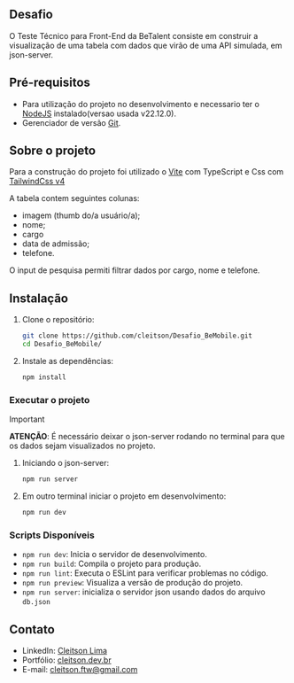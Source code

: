 ## Desafio

O Teste Técnico para Front-End da BeTalent consiste em construir a visualização de uma tabela com dados que virão de uma API simulada, em json-server.

## Pré-requisitos

* Para utilização do projeto no desenvolvimento e necessario ter o [NodeJS](https://nodejs.org/en) instalado(versao usada v22.12.0).
* Gerenciador de versão [Git](https://git-scm.com/).

## Sobre o projeto

Para a construção do projeto foi utilizado o [Vite](https://vite.dev/) com TypeScript e Css com [TailwindCss v4](https://tailwindcss.com/docs/installation/using-vite)

A tabela contem seguintes colunas:

- imagem (thumb do/a usuário/a);
- nome;
- cargo
- data de admissão;
- telefone.

O input de pesquisa permiti filtrar dados por cargo, nome e telefone.


## Instalação

1. Clone o repositório:
    ```sh
    git clone https://github.com/cleitson/Desafio_BeMobile.git
    cd Desafio_BeMobile/
    ```

2. Instale as dependências:
    ```sh
    npm install
    ```

### Executar o projeto

> [!IMPORTANT]
> **ATENÇÃO**: É necessário deixar o json-server rodando no terminal para que os dados sejam visualizados no projeto.

1. Iniciando o json-server:
    ```sh
    npm run server
    ```
2. Em outro terminal iniciar o projeto em desenvolvimento:
    ```sh
    npm run dev
    ```

### Scripts Disponíveis

- `npm run dev`: Inicia o servidor de desenvolvimento.
- `npm run build`: Compila o projeto para produção.
- `npm run lint`: Executa o ESLint para verificar problemas no código.
- `npm run preview`: Visualiza a versão de produção do projeto.
- `npm run server`: inicializa o servidor json usando dados do arquivo `db.json`

## Contato

- LinkedIn: [Cleitson Lima](https://www.linkedin.com/in/cleitsonlima/)
- Portfólio: [cleitson.dev.br](https://cleitson.dev.br/)
- E-mail: cleitson.ftw@gmail.com